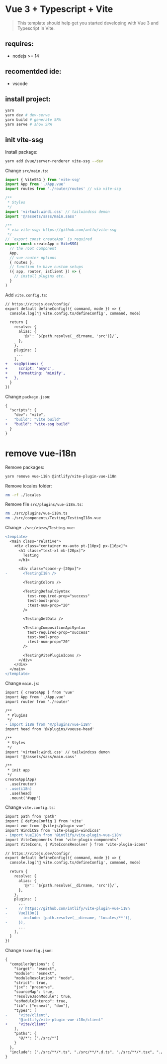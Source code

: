 # Vue 3 + Typescript + Vite
> This template should help get you started developing with Vue 3 and Typescript in Vite.

## requires:
- nodejs >= 14

## recomentded ide:
- vscode

## install project:
```bash
yarn
yarn dev # dev-serve
yarn build # generate SPA
yarn serve # show SPA
```

## init vite-ssg
Install package:
```bash
yarn add @vue/server-renderer vite-ssg --dev
```

Change `src/main.ts`:
```ts
import { ViteSSG } from 'vite-ssg'
import App from './App.vue'
import routes from './router/routes' // via vite-ssg

/**
 * Styles
 */
import 'virtual:windi.css' // tailwindcss demon
import '@/assets/sass/main.sass'

/**
 * via vite-ssg: https://github.com/antfu/vite-ssg
 */
// `export const createApp` is required
export const createApp = ViteSSG(
  // the root component
  App,
  // vue-router options
  { routes },
  // function to have custom setups
  ({ app, router, isClient }) => {
    // install plugins etc.
  }
)
```

Add `vite.config.ts`:
```diff
// https://vitejs.dev/config/
export default defineConfig(({ command, mode }) => {
  console.log('🦕 vite.config.ts/defineConfig', command, mode)

  return {
    resolve: {
      alias: {
        '@/': `${path.resolve(__dirname, 'src')}/`,
      },
    },
    plugins: [
     ...
    ],
+   ssgOptions: {
+     script: 'async',
+     formatting: 'minify',
+   },
  }
})
```

Change `package.json`:
```diff
{
  "scripts": {
    "dev": "vite",
-   "build": "vite build"
+   "build": "vite-ssg build"
  }
}
```

# remove vue-i18n
Remove packages:
```bash
yarn remove vue-i18n @intlify/vite-plugin-vue-i18n
```

Remove locales folder:
```bash
rm -rf ./locales
```

Remove file `src/plugins/vue-i18n.ts`:
```bash
rm ./src/plugins/vue-i18n.ts
rm ./src/components/Testing/TestingI18n.vue
```

Change `./src/views/Testing.vue`:
```diff
<template>
  <main class="relative">
    <div class="container mx-auto pt-[10px] px-[16px]">
      <h1 class="text-xl mb-[20px]">
        Testing
      </h1>

      <div class="space-y-[20px]">
-       <TestingI18n />

        <TestingColors />

        <TestingDefaultSyntax
          test-required-prop="success"
          test-bool-prop
          :test-num-prop="20"
        />

        <TestingGetData />

        <TestingCompositionApiSyntax
          test-required-prop="success"
          test-bool-prop
          :test-num-prop="20"
        />

        <TestingVitePluginIcons />
      </div>
    </div>
  </main>
</template>
```

Change `main.js`:
```diff
import { createApp } from 'vue'
import App from './App.vue'
import router from './router'

/**
 * Plugins
 */
- import i18n from '@/plugins/vue-i18n'
import head from '@/plugins/vueuse-head'

/**
 * Styles
 */
import 'virtual:windi.css' // tailwindcss demon
import '@/assets/sass/main.sass'

/**
 * init app
 */
createApp(App)
  .use(router)
- .use(i18n)
  .use(head)
  .mount('#app')
```

Change `vite.config.ts`:
```diff
import path from 'path'
import { defineConfig } from 'vite'
import vue from '@vitejs/plugin-vue'
import WindiCSS from 'vite-plugin-windicss'
- import VueI18n from '@intlify/vite-plugin-vue-i18n'
import ViteComponents from 'vite-plugin-components'
import ViteIcons, { ViteIconsResolver } from 'vite-plugin-icons'

// https://vitejs.dev/config/
export default defineConfig(({ command, mode }) => {
  console.log('🦕 vite.config.ts/defineConfig', command, mode)

  return {
    resolve: {
      alias: {
        '@/': `${path.resolve(__dirname, 'src')}/`,
      },
    },
    plugins: [
      ...
-     // https://github.com/intlify/vite-plugin-vue-i18n
-     VueI18n({
-       include: [path.resolve(__dirname, 'locales/**')],
-     }),
      ...
    ],
  }
})
```

Change `tsconfig.json`:
```diff
{
  "compilerOptions": {
    "target": "esnext",
    "module": "esnext",
    "moduleResolution": "node",
    "strict": true,
    "jsx": "preserve",
    "sourceMap": true,
    "resolveJsonModule": true,
    "esModuleInterop": true,
    "lib": ["esnext", "dom"],
    "types": [
-     "vite/client",
-     "@intlify/vite-plugin-vue-i18n/client"
+     "vite/client"
    ],
    "paths": {
      "@/*": ["./src/*"]
    }
  },
  "include": ["./src/**/*.ts", "./src/**/*.d.ts", "./src/**/*.tsx", "./src/**/*.vue"]
}
```
